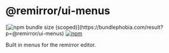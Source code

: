 # @remirror/ui-menus

[![npm bundle size (scoped)](https://img.shields.io/bundlephobia/minzip/@remirror/ui-menus.svg?)](https://bundlephobia.com/result?p=@remirror/ui-menus)
[![npm](https://img.shields.io/npm/dm/@remirror/ui-menus.svg?&logo=npm)](https://www.npmjs.com/package/@remirror/ui-menus)

Built in menus for the remirror editor.
